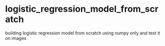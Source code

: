 # logistic_regression_model_from_scratch
building logistic regression model from scratch using numpy only and test it on images
